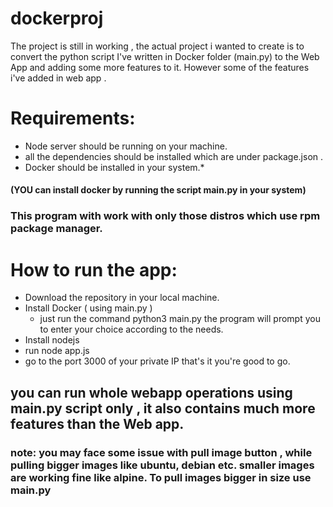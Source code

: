 # dockerproj

The project is still in working , the actual project i wanted to create is to convert the python script I've written in Docker folder (main.py) to the Web App and adding some more features to it. However some of the features i've added in web app . 

# Requirements: 
* Node server should be running on your machine.
* all the dependencies should be installed which are under package.json .
* Docker should be installed in your system.* 
#### (YOU can install docker by running the script main.py in your system)  ###
### This program with work with only those distros which use rpm package manager.
# How to run the app:
* Download the repository in your local machine.
* Install Docker ( using main.py )
    * just run the command  python3  main.py 
    the program will prompt you to enter your choice according to the needs.
* Install nodejs 
* run node app.js
* go to the port 3000 of your private IP
 that's it you're good to go.
 
 
 ## you can run whole webapp operations using main.py script only , it also contains much more features than the Web app.
 
### note: you may face some issue with pull image button , while pulling bigger images like ubuntu, debian etc. smaller images are working fine like alpine. To pull images bigger in size use main.py
